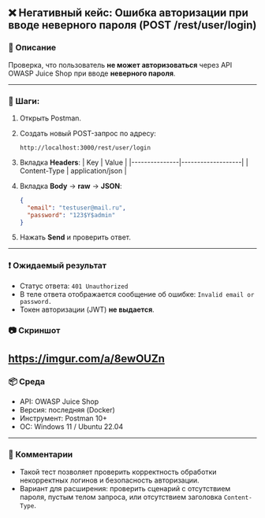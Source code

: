## ❌ Негативный кейс: Ошибка авторизации при вводе неверного пароля (POST /rest/user/login)

### 📌 Описание
Проверка, что пользователь **не может авторизоваться** через API OWASP Juice Shop при вводе **неверного пароля**.

---

### 🧪 Шаги:
1. Открыть Postman.
2. Создать новый POST-запрос по адресу:
   ```
   http://localhost:3000/rest/user/login
   ```
3. Вкладка **Headers**:
   | Key           | Value             |
   |---------------|-------------------|
   | Content-Type  | application/json  |

4. Вкладка **Body** → **raw** → **JSON**:
   ```json
   {
     "email": "testuser@mail.ru",
     "password": "123$Y$admin"
   }
   ```
5. Нажать **Send** и проверить ответ.

---

### ❗ Ожидаемый результат
- Статус ответа: `401 Unauthorized`
- В теле ответа отображается сообщение об ошибке: `Invalid email or password.`
- Токен авторизации (JWT) **не выдается**.

### 📷 Скриншот
https://imgur.com/a/8ewOUZn
---

### 📦 Среда
- API: OWASP Juice Shop
- Версия: последняя (Docker)
- Инструмент: Postman 10+
- ОС: Windows 11 / Ubuntu 22.04

---

### 💬 Комментарии
- Такой тест позволяет проверить корректность обработки некорректных логинов и безопасность авторизации.
- Вариант для расширения: проверить сценарий с отсутствием пароля, пустым телом запроса, или отсутствием заголовка `Content-Type`.
